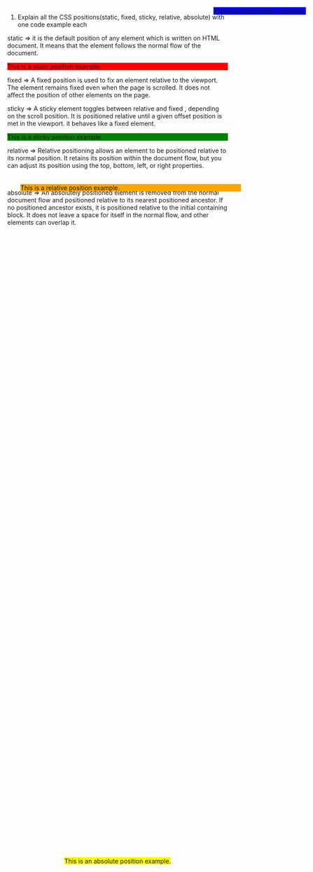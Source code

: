 1. Explain all the CSS positions(static, fixed, sticky, relative, absolute) with one code example each

static => it is the default position of any element which is written on HTML document. It means that the element follows the normal flow of the document.

<style>
    .static-position {
        background-color: red;
    }

</style>

<div class="static-position">
    This is a static position example.
</div>

fixed => A fixed position is used to fix an element relative to the viewport. The element remains fixed even when the page is scrolled. It does not affect the position of other elements on the page.

<style>
    .fixed-position {
        position: fixed;
        top: 50px;
        right: 50px;
        background-color: blue;
    }
</style>

<div class="fixed-position">
    This is a fixed position example.
</div>

sticky => A sticky element toggles between relative and fixed , depending on the scroll position. It is positioned relative until a given offset position is met in the viewport. it behaves like a fixed element.

<style>
    .sticky-position {
        position: sticky;
        top: 100px;
        background-color: green;
    }
</style>

<div class="sticky-position">
    This is a sticky position example.
</div>

relative => Relative positioning allows an element to be positioned relative to its normal position. It retains its position within the document flow, but you can adjust its position using the top, bottom, left, or right properties.

<style>
    .relative-position {
        position: relative;
        top: 20px;
        left: 30px;
        background-color: orange;
    }
</style>

<div class="relative-position">
    This is a relative position example.
</div>

absolute => An absolutely positioned element is removed from the normal document flow and positioned relative to its nearest positioned ancestor. If no positioned ancestor exists, it is positioned relative to the initial containing block. It does not leave a space for itself in the normal flow, and other elements can overlap it.

<style>
    .absolute-position {
        position: absolute;
        top: 50%;
        left: 50%;
        transform: translate(-50%, -50%); 
        background-color: yellow;
    }
</style>

<div class="absolute-position">
    This is an absolute position example.
</div>

